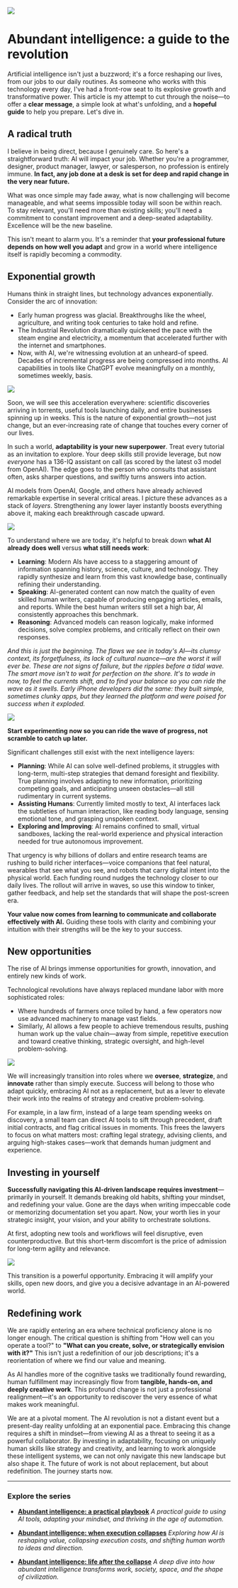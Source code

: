 ![](assets/thumbnail.jpg)

# **Abundant intelligence: a guide to the revolution**

Artificial intelligence isn't just a buzzword; it's a force reshaping our lives, from our jobs to our daily routines. As someone who works with this technology every day, I've had a front-row seat to its explosive growth and transformative power. This article is my attempt to cut through the noise—to offer a **clear message**, a simple look at what's unfolding, and a **hopeful guide** to help you prepare. Let's dive in.

## A radical truth

I believe in being direct, because I genuinely care. So here's a straightforward truth: AI will impact your job. Whether you're a programmer, designer, product manager, lawyer, or salesperson, no profession is entirely immune. **In fact, any job done at a desk is set for deep and rapid change in the very near future.**

What was once simple may fade away, what is now challenging will become manageable, and what seems impossible today will soon be within reach. To stay relevant, you'll need more than existing skills; you'll need a commitment to constant improvement and a deep-seated adaptability. Excellence will be the new baseline.

This isn't meant to alarm you. It's a reminder that **your professional future depends on how well you adapt** and grow in a world where intelligence itself is rapidly becoming a commodity.

## Exponential growth

Humans think in straight lines, but technology advances exponentially. Consider the arc of innovation:

- Early human progress was glacial. Breakthroughs like the wheel, agriculture, and writing took centuries to take hold and refine.
- The Industrial Revolution dramatically quickened the pace with the steam engine and electricity, a momentum that accelerated further with the internet and smartphones.
- Now, with AI, we're witnessing evolution at an unheard-of speed. Decades of incremental progress are being compressed into months. AI capabilities in tools like ChatGPT evolve meaningfully on a monthly, sometimes weekly, basis.

![](assets/exponential-innovation.png)

Soon, we will see this acceleration everywhere: scientific discoveries arriving in torrents, useful tools launching daily, and entire businesses spinning up in weeks. This is the nature of exponential growth—not just change, but an ever-increasing rate of change that touches every corner of our lives.

In such a world, **adaptability is your new superpower**. Treat every tutorial as an invitation to explore. Your deep skills still provide leverage, but now _everyone_ has a 136-IQ assistant on call (as scored by the latest o3 model from OpenAI). The edge goes to the person who consults that assistant often, asks sharper questions, and swiftly turns answers into action.

AI models from OpenAI, Google, and others have already achieved remarkable expertise in several critical areas. I picture these advances as a stack of _layers_. Strengthening any lower layer instantly boosts everything above it, making each breakthrough cascade upward.

![](assets/intelligence-layers.png)

To understand where we are today, it's helpful to break down **what AI already does well** versus **what still needs work**:

- **Learning**: Modern AIs have access to a staggering amount of information spanning history, science, culture, and technology. They rapidly synthesize and learn from this vast knowledge base, continually refining their understanding.
- **Speaking**: AI-generated content can now match the quality of even skilled human writers, capable of producing engaging articles, emails, and reports. While the best human writers still set a high bar, AI consistently approaches this benchmark.
- **Reasoning**: Advanced models can reason logically, make informed decisions, solve complex problems, and critically reflect on their own responses.

_And this is just the beginning. The flaws we see in today's AI—its clumsy context, its forgetfulness, its lack of cultural nuance—are the worst it will ever be. These are not signs of failure, but the ripples before a tidal wave. The smart move isn't to wait for perfection on the shore. It's to wade in now, to feel the currents shift, and to find your balance so you can ride the wave as it swells. Early iPhone developers did the same: they built simple, sometimes clunky apps, but they learned the platform and were poised for success when it exploded._

![](assets/wave.jpg)

**Start experimenting now so you can ride the wave of progress, not scramble to catch up later.**

Significant challenges still exist with the next intelligence layers:

- **Planning**: While AI can solve well-defined problems, it struggles with long-term, multi-step strategies that demand foresight and flexibility. True planning involves adapting to new information, prioritizing competing goals, and anticipating unseen obstacles—all still rudimentary in current systems.
- **Assisting Humans**: Currently limited mostly to text, AI interfaces lack the subtleties of human interaction, like reading body language, sensing emotional tone, and grasping unspoken context.
- **Exploring and Improving**: AI remains confined to small, virtual sandboxes, lacking the real-world experience and physical interaction needed for true autonomous improvement.

That urgency is why billions of dollars and entire research teams are rushing to build richer interfaces—voice companions that feel natural, wearables that see what you see, and robots that carry digital intent into the physical world. Each funding round nudges the technology closer to our daily lives. The rollout will arrive in waves, so use this window to tinker, gather feedback, and help set the standards that will shape the post-screen era.

**Your value now comes from learning to communicate and collaborate effectively with AI.** Guiding these tools with clarity and combining your intuition with their strengths will be the key to your success.

## New opportunities

The rise of AI brings immense opportunities for growth, innovation, and entirely new kinds of work.

Technological revolutions have always replaced mundane labor with more sophisticated roles:

- Where hundreds of farmers once toiled by hand, a few operators now use advanced machinery to manage vast fields.
- Similarly, AI allows a few people to achieve tremendous results, pushing human work up the value chain—away from simple, repetitive execution and toward creative thinking, strategic oversight, and high-level problem-solving.

![](assets/farmer.jpg)

We will increasingly transition into roles where we **oversee**, **strategize**, and **innovate** rather than simply execute. Success will belong to those who adapt quickly, embracing AI not as a replacement, but as a lever to elevate their work into the realms of strategy and creative problem-solving.

For example, in a law firm, instead of a large team spending weeks on discovery, a small team can direct AI tools to sift through precedent, draft initial contracts, and flag critical issues in moments. This frees the lawyers to focus on what matters most: crafting legal strategy, advising clients, and arguing high-stakes cases—work that demands human judgment and experience.

## Investing in yourself

**Successfully navigating this AI-driven landscape requires investment**—primarily in yourself. It demands breaking old habits, shifting your mindset, and redefining your value. Gone are the days when writing impeccable code or memorizing documentation set you apart. Now, your worth lies in your strategic insight, your vision, and your ability to orchestrate solutions.

At first, adopting new tools and workflows will feel disruptive, even counterproductive. But this short-term discomfort is the price of admission for long-term agility and relevance.

![](assets/your-productivity.png)

This transition is a powerful opportunity. Embracing it will amplify your skills, open new doors, and give you a decisive advantage in an AI-powered world.

## Redefining work

We are rapidly entering an era where technical proficiency alone is no longer enough. The critical question is shifting from "How well can you operate a tool?" to **"What can you create, solve, or strategically envision with it?"** This isn't just a redefinition of our job descriptions; it's a reorientation of where we find our value and meaning.

As AI handles more of the cognitive tasks we traditionally found rewarding, human fulfillment may increasingly flow from **tangible, hands-on, and deeply creative work**. This profound change is not just a professional realignment—it's an opportunity to rediscover the very essence of what makes work meaningful.

We are at a pivotal moment. The AI revolution is not a distant event but a present-day reality unfolding at an exponential pace. Embracing this change requires a shift in mindset—from viewing AI as a threat to seeing it as a powerful collaborator. By investing in adaptability, focusing on uniquely human skills like strategy and creativity, and learning to work alongside these intelligent systems, we can not only navigate this new landscape but also shape it. The future of work is not about replacement, but about redefinition. The journey starts now.

---

### **Explore the series**

- [**Abundant intelligence: a practical playbook**](https://www.jterrazz.com/articles/15-ai-series-1-applied-intelligence-for-everyday-work)
  _A practical guide to using AI tools, adapting your mindset, and thriving in the age of automation._

- [**Abundant intelligence: when execution collapses**](https://www.jterrazz.com/articles/16-ai-series-2-the-collapse-of-execution)
  _Exploring how AI is reshaping value, collapsing execution costs, and shifting human worth to ideas and direction._

- [**Abundant intelligence: life after the collapse**](https://www.jterrazz.com/articles/17-ai-series-3-life-after-the-execution-collapse)
  _A deep dive into how abundant intelligence transforms work, society, space, and the shape of civilization._
